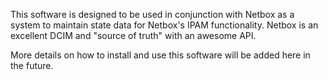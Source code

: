 This software is designed to be used in conjunction with Netbox as a system to maintain state data for Netbox's IPAM functionality. Netbox is an excellent DCIM and "source of truth" with an awesome API.

More details on how to install and use this software will be added here in the future.
